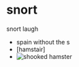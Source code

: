 # snort
snort laugh
- spain without the s
- [hamstair]
- ![shooked hamster](https://user-images.githubusercontent.com/102217455/159666600-010afa24-4291-4954-8548-e118382e721e.png)

